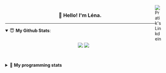 <!--
<a href="https://twitter.com" target="_blank" rel="nofollow">
 <img align="right" alt="Pratik's Twitter" width="22px" src="https://cdn.jsdelivr.net/npm/simple-icons@v3/icons/twitter.svg" />
</a> 

-->
<a href="https://www.linkedin.com/in/lenagiacalone/" target="_blank" rel="nofollow">
 <img align="right" alt="Pratik's Linkdein" width="22px" src="https://cdn.jsdelivr.net/npm/simple-icons@v3/icons/linkedin.svg" />
</a>



<h3 align="center">👋 Hello! I'm Léna.</h3>

---

<!--
**lgiacalo/lgiacalo** is a ✨ _special_ ✨ repository because its `README.md` (this file) appears on your GitHub profile.

Here are some ideas to get you started:

- 🔭 I’m currently working on ...
- 🌱 I’m currently learning ...
- 👯 I’m looking to collaborate on ...
- 🤔 I’m looking for help with ...
- 💬 Ask me about ...
- 📫 How to reach me: ...
- 😄 Pronouns: ...
- ⚡ Fun fact: ...
-->

<details open>
 <summary> 😇 <b>My Github Stats</b>: </summary>
<br>
<p align = "center">
  <img src = "https://github-readme-stats.vercel.app/api?username=lgiacalo&show_icons=true&theme=nord" width="420">
  <img src = "https://github-readme-stats.vercel.app/api/top-langs/?username=lgiacalo&layout=compact&theme=nord">
</p>
 
<br>
<p align = "center">
  <imp src = "https://github-readme-stats.vercel.app/api/wakatime?username=lgiacalo&theme=nord">
</p>

</details>

<details>
 <summary>🤖 <b>My programming stats</b></summary>
 <br>
 
<!--START_SECTION:waka-->
![Lines of code](https://img.shields.io/badge/From%20Hello%20World%20I%27ve%20Written-953550%20lines%20of%20code-blue)

**🐱 My Github Data** 

> 🏆 148 Contributions in the Year 2021
 > 
> 📦 293.7 kB Used in Github's Storage 
 > 
> 🚫 Not Opted to Hire
 > 
> 📜 43 Public Repositories 
 > 
> 🔑 30 Private Repositories  
 > 
**I'm a Night 🦉** 

```text
🌞 Morning    116 commits    ███░░░░░░░░░░░░░░░░░░░░░░   12.18% 
🌆 Daytime    317 commits    ████████░░░░░░░░░░░░░░░░░   33.3% 
🌃 Evening    409 commits    ██████████░░░░░░░░░░░░░░░   42.96% 
🌙 Night      110 commits    ███░░░░░░░░░░░░░░░░░░░░░░   11.55%

```
📅 **I'm Most Productive on Wednesday** 

```text
Monday       140 commits    ███░░░░░░░░░░░░░░░░░░░░░░   14.71% 
Tuesday      129 commits    ███░░░░░░░░░░░░░░░░░░░░░░   13.55% 
Wednesday    182 commits    ████░░░░░░░░░░░░░░░░░░░░░   19.12% 
Thursday     172 commits    ████░░░░░░░░░░░░░░░░░░░░░   18.07% 
Friday       134 commits    ███░░░░░░░░░░░░░░░░░░░░░░   14.08% 
Saturday     81 commits     ██░░░░░░░░░░░░░░░░░░░░░░░   8.51% 
Sunday       114 commits    ███░░░░░░░░░░░░░░░░░░░░░░   11.97%

```


📊 **This Week I Spent My Time On** 

```text
⌚︎ Time Zone: Europe/Paris

💬 Programming Languages: 
Vue.js                   10 hrs 54 mins      █████████░░░░░░░░░░░░░░░░   39.05% 
JavaScript               4 hrs 10 mins       ███░░░░░░░░░░░░░░░░░░░░░░   14.98% 
JSON                     3 hrs 38 mins       ███░░░░░░░░░░░░░░░░░░░░░░   13.04% 
CSS                      2 hrs 33 mins       ██░░░░░░░░░░░░░░░░░░░░░░░   9.14% 
Markdown                 2 hrs 6 mins        ██░░░░░░░░░░░░░░░░░░░░░░░   7.57%

🔥 Editors: 
VS Code                  27 hrs 56 mins      █████████████████████████   100.0%

🐱‍💻 Projects: 
remotefr-js-0920-p3-off-h21 hrs 27 mins      ███████████████████░░░░░░   76.83% 
remotefr-js-0920-p3-off-h3 hrs 17 mins       ███░░░░░░░░░░░░░░░░░░░░░░   11.78% 
Tests_techniques         2 hrs 3 mins        █░░░░░░░░░░░░░░░░░░░░░░░░   7.38% 
node-react               1 hr 7 mins         █░░░░░░░░░░░░░░░░░░░░░░░░   4.01%

💻 Operating System: 
Mac                      27 hrs 56 mins      █████████████████████████   100.0%

```

**I Mostly Code in C** 

```text
C                        26 repos            ████████░░░░░░░░░░░░░░░░░   34.67% 
JavaScript               10 repos            ███░░░░░░░░░░░░░░░░░░░░░░   13.33% 
HTML                     8 repos             ██░░░░░░░░░░░░░░░░░░░░░░░   10.67% 
Shell                    8 repos             ██░░░░░░░░░░░░░░░░░░░░░░░   10.67% 
C++                      4 repos             █░░░░░░░░░░░░░░░░░░░░░░░░   5.33%

```


**Timeline**

![Chart not found](https://raw.githubusercontent.com/lgiacalo/lgiacalo/main/charts/bar_graph.png) 


<!--END_SECTION:waka-->

</details>
